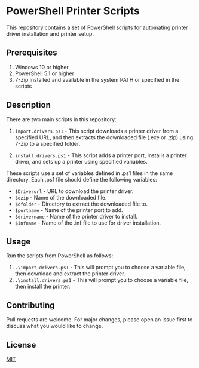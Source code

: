 # PowerShell Printer Scripts

This repository contains a set of PowerShell scripts for automating printer driver installation and printer setup.

## Prerequisites

1. Windows 10 or higher
2. PowerShell 5.1 or higher
3. 7-Zip installed and available in the system PATH or specified in the scripts

## Description

There are two main scripts in this repository:

1. `import.drivers.ps1` - This script downloads a printer driver from a specified URL, and then extracts the downloaded file (.exe or .zip) using 7-Zip to a specified folder.

2. `install.drivers.ps1` - This script adds a printer port, installs a printer driver, and sets up a printer using specified variables.

These scripts use a set of variables defined in .ps1 files in the same directory. Each .ps1 file should define the following variables:

- `$Driverurl` - URL to download the printer driver.
- `$dzip` - Name of the downloaded file.
- `$dfolder` - Directory to extract the downloaded file to.
- `$portname` - Name of the printer port to add.
- `$drivername` - Name of the printer driver to install.
- `$infname` - Name of the .inf file to use for driver installation.

## Usage

Run the scripts from PowerShell as follows:

1. `.\import.drivers.ps1` - This will prompt you to choose a variable file, then download and extract the printer driver.
2. `.\install.drivers.ps1` - This will prompt you to choose a variable file, then install the printer.

## Contributing

Pull requests are welcome. For major changes, please open an issue first to discuss what you would like to change.

## License

[MIT](https://choosealicense.com/licenses/mit/)
